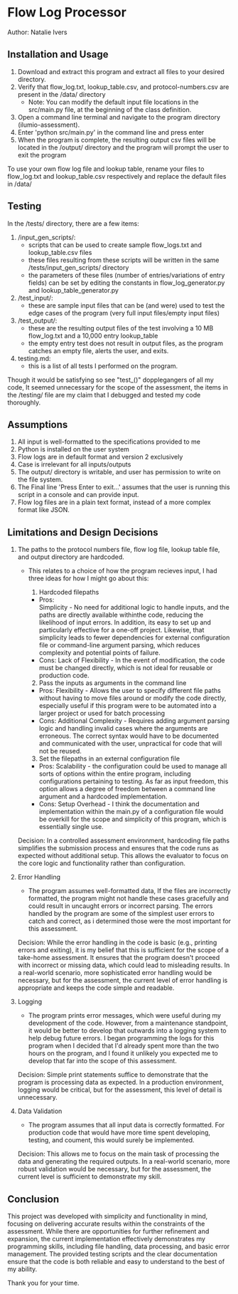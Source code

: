 # Flow Log Processor
Author: Natalie Ivers


## Installation and Usage

1. Download and extract this program and extract all files to your desired directory.
2. Verify that flow_log.txt, lookup_table.csv, and protocol-numbers.csv are present in the /data/ directory
    - Note: You can modify the default input file locations in the src/main.py file, at the beginning of the class definition.
3. Open a command line terminal and navigate to the program directory (ilumio-assessment).
4. Enter 'python src/main.py' in the command line and press enter
5. When the program is complete, the resulting output csv files will be located in the /output/ directory
   and the program will prompt the user to exit the program

To use your own flow log file and lookup table, rename your files to flow_log.txt and lookup_table.csv respectively
and replace the default files in /data/


## Testing

In the /tests/ directory, there are a few items:
1. /input_gen_scripts/:
    - scripts that can be used to create sample flow_logs.txt and lookup_table.csv files
    - these files resulting from these scripts will be written in the same /tests/input_gen_scripts/ directory
    - the parameters of these files (number of entries/variations of entry fields) can be set by editing the
      constants in flow_log_generator.py and lookup_table_generator.py
2. /test_input/:
    - these are sample input files that can be (and were) used to test the edge cases of the program
      (very full input files/empty input files)
3. /test_output/:
    - these are the resulting output files of the test involving a 10 MB flow_log.txt and a 10,000 entry lookup_table
    - the empty entry test does not result in output files, as the program catches an empty file, alerts the user,
      and exits.
4. testing.md: 
    - this is a list of all tests I performed on the program.

Though it would be satisfying so see "test_<function>()" dopplegangers of all my code, It seemed unnecessary for the
scope of the assessment, the items in the /testing/ file are my claim that I debugged and tested my code thoroughly.


## Assumptions

1. All input is well-formatted to the specifications provided to me
2. Python is installed on the user system
3. Flow logs are in default format and version 2 exclusively
4. Case is irrelevant for all inputs/outputs
5. The output/ directory is writable, and user has permission to write on the file system.
6. The Final line 'Press Enter to exit...' assumes that the user is running this script in a console and can provide
   input.
7. Flow log files are in a plain text format, instead of a more complex format like JSON.


## Limitations and Design Decisions


1. The paths to the protocol numbers file, flow log file, lookup table file, and output directory are hardcoded.
    
    - This relates to a choice of how the program recieves input, I had three ideas for how I might go about this: 
      
      1. Hardcoded filepaths

        - Pros:        
            Simplicity - No need for additional logic to handle inputs, and the paths are directly available
            withinthe code, reducing the likelihood of input errors. In addition, its easy to set up and particularly effective for a one-off project. Likewise, that simplicity leads to fewer dependencies for external configuration file or command-line argument parsing, which reduces complexity and potential points of failure.
        - Cons:
            Lack of Flexibility - In the event of modification, the code must be changed directly, which is not ideal for reusable or production code.
      2. Pass the inputs as arguments in the command line

        - Pros:
            Flexibility - Allows the user to specify different file paths without having to move files around or modify the code directly, especially useful if this program were to be automated into a larger project or used for batch processing
        - Cons: 
            Additional Complexity - Requires adding argument parsing logic and handling invalid cases where the arguments are erroneous. The correct syntax would have to be documented and communicated with the user, unpractical for code that will not be reused.
      3. Set the filepaths in an external configuration file

        - Pros: 
            Scalability - the configuration could be used to manage all sorts of options within the entire program, including configurations pertaining to testing. As far as input freedom, this option allows a degree of freedom between a command line argument and a hardcoded implementation.
        - Cons:
            Setup Overhead - I think the documentation and implementation within the main.py of a configuration file
            would be overkill for the scope and simplicity of this program, which is essentially single use. 

    Decision: In a controlled assessment environment, hardcoding file paths simplifies the submission process and ensures that the code runs as expected without additional setup. This allows the evaluator to focus on the core logic and functionality rather than configuration.
2. Error Handling
    
    - The program assumes well-formatted data, If the files are incorrectly formatted, the program might not handle these cases gracefully and could result in uncaught errors or incorrect parsing. The errors handled by the program are some of the simplest user errors to catch and correct, as i determined those were the most important
    for this assessment.

    Decision: While the error handling in the code is basic (e.g., printing errors and exiting), it is my belief that this is sufficient for the scope of a take-home assessment. It ensures that the program doesn't proceed with incorrect or missing data, which could lead to misleading results. In a real-world scenario, more sophisticated error handling would be necessary, but for the assessment, the current level of error handling is appropriate and keeps the code simple and readable.
3. Logging
    - The program prints error messages, which were useful during my development of the code. However, from a maintenance standpoint, it would be better to develop that outwards into a logging system to help debug future
    errors. I began programming the logs for this program when I decided that I'd already spent more than the two hours on the program, and I found it unlikely you expected me to develop that far into the scope of this assessment. 

    Decision: Simple print statements suffice to demonstrate that the program is processing data as expected. In a production environment, logging would be critical, but for the assessment, this level of detail is unnecessary.
4. Data Validation
    - The program assumes that all input data is correctly formatted. For production code that would have more time
    spent developing, testing, and coument, this would surely be implemented. 

    Decision: This allows me to focus on the main task of processing the data and generating the required outputs. In a real-world scenario, more robust validation would be necessary, but for the assessment, the current level is sufficient to demonstrate my skill.


## Conclusion

This project was developed with simplicity and functionality in mind, focusing on delivering accurate results within the constraints of the assessment. While there are opportunities for further refinement and expansion, the current implementation effectively demonstrates my programming skills, including file handling, data processing, and basic error management. The provided testing scripts and the clear documentation ensure that the code is both reliable and easy to understand to the best of my ability.

Thank you for your time.